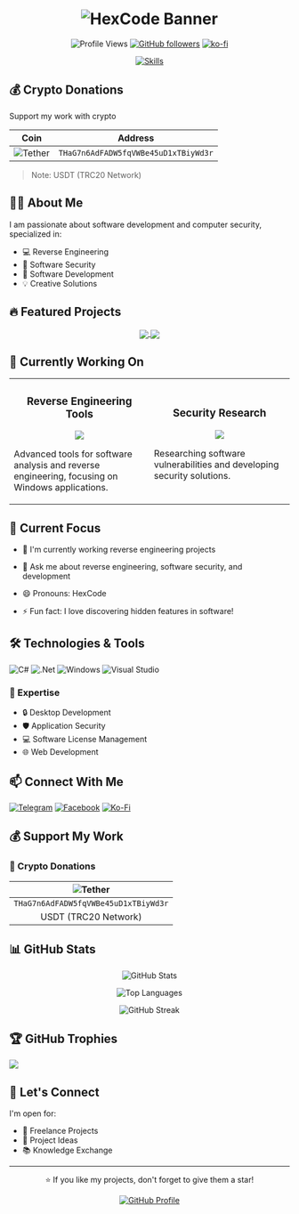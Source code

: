 # <div align="center">![HexCode Banner](https://capsule-render.vercel.app/api?type=waving&color=gradient&height=200&section=header&text=HexCode&fontSize=80&fontAlignY=35&animation=twinkling&fontColor=gradient)</div>

<div align="center">

![Profile Views](https://komarev.com/ghpvc/?username=Cracked-oss&color=blueviolet)
[![GitHub followers](https://img.shields.io/github/followers/Cracked-oss?label=Follow&style=social)](https://github.com/Cracked-oss)
[![ko-fi](https://ko-fi.com/img/githubbutton_sm.svg)](https://ko-fi.com/hexcode64319)

[![Skills](https://img.shields.io/badge/Skills-Reverse%20Engineering%20%7C%20Security%20%7C%20Development-blue?style=for-the-badge)](https://github.com/Cracked-oss)
</div>

## 💰 Crypto Donations
Support my work with crypto

| Coin | Address |
|------|---------|
| ![Tether](https://img.shields.io/badge/Tether-50AF95?style=for-the-badge&logo=tether&logoColor=white) | `THaG7n6AdFADW5fqVWBe45uD1xTBiyWd3r` |
> Note: USDT (TRC20 Network)


## 👨‍💻 About Me
I am passionate about software development and computer security, specialized in:
- 💻 Reverse Engineering
- 🔐 Software Security
- 🚀 Software Development
- 💡 Creative Solutions

## 🔥 Featured Projects
<div align="center">
<a href="https://github.com/Cracked-oss/WinrarKeyManager">
  <img align="center" src="https://github-readme-stats.vercel.app/api/pin/?username=Cracked-oss&repo=WinrarKeyManager&theme=radical" />
</a>
<a href="https://github.com/Cracked-oss/QRCodeGeneratorApp">
  <img align="center" src="https://github-readme-stats.vercel.app/api/pin/?username=Cracked-oss&repo=QRCodeGeneratorApp&theme=radical" />
</a>
</div>

## 🚀 Currently Working On
<table>
  <tr>
    <td width="50%">
      <h3 align="center">Reverse Engineering Tools</h3>
      <p align="center">
        <a href="https://github.com/Cracked-oss" target="_blank">
          <img src="https://img.shields.io/badge/Status-In%20Progress-yellow?style=for-the-badge&logo=github">
        </a>
      </p>
      <p>Advanced tools for software analysis and reverse engineering, focusing on Windows applications.</p>
    </td>
    <td width="50%">
      <h3 align="center">Security Research</h3>
      <p align="center">
        <a href="https://github.com/Cracked-oss" target="_blank">
          <img src="https://img.shields.io/badge/Status-Active-green?style=for-the-badge&logo=github">
        </a>
      </p>
      <p>Researching software vulnerabilities and developing security solutions.</p>
    </td>
  </tr>
</table>

## 🌱 Current Focus
- 🔭 I'm currently working reverse engineering projects

- 💬 Ask me about reverse engineering, software security, and development
- 😄 Pronouns: HexCode
- ⚡ Fun fact: I love discovering hidden features in software!

## 🛠️ Technologies & Tools
![C#](https://img.shields.io/badge/c%23-%23239120.svg?style=for-the-badge&logo=c-sharp&logoColor=white)
![.Net](https://img.shields.io/badge/.NET-5C2D91?style=for-the-badge&logo=.net&logoColor=white)
![Windows](https://img.shields.io/badge/Windows-0078D6?style=for-the-badge&logo=windows&logoColor=white)
![Visual Studio](https://img.shields.io/badge/Visual%20Studio-5C2D91.svg?style=for-the-badge&logo=visual-studio&logoColor=white)

### 💼 Expertise
- 🔒 Desktop Development
- 🛡️ Application Security
- 💻 Software License Management
- 🌐 Web Development

## 📫 Connect With Me
[![Telegram](https://img.shields.io/badge/Telegram-2CA5E0?style=for-the-badge&logo=telegram&logoColor=white)](https://t.me/Hex_Code)
[![Facebook](https://img.shields.io/badge/Facebook-%231877F2.svg?style=for-the-badge&logo=Facebook&logoColor=white)](https://www.facebook.com/hexcode.832203/)
[![Ko-Fi](https://img.shields.io/badge/Ko--fi-F16061?style=for-the-badge&logo=ko-fi&logoColor=white)](https://ko-fi.com/hexcode64319)

## 💰 Support My Work

### 💎 Crypto Donations
| ![Tether](https://img.shields.io/badge/Tether-50AF95?style=for-the-badge&logo=tether&logoColor=white) | 
|:---:|
| `THaG7n6AdFADW5fqVWBe45uD1xTBiyWd3r` |
| USDT (TRC20 Network) |

## 📊 GitHub Stats

<div align="center">

![GitHub Stats](https://github-readme-stats.vercel.app/api?username=Cracked-oss&show_icons=true&theme=radical)

![Top Languages](https://github-readme-stats.vercel.app/api/top-langs/?username=Cracked-oss&layout=compact&theme=radical)

![GitHub Streak](https://github-readme-streak-stats.herokuapp.com/?user=Cracked-oss&theme=radical)

</div>

## 🏆 GitHub Trophies
![](https://github-profile-trophy.vercel.app/?username=Cracked-oss&theme=radical&no-frame=false&no-bg=false&margin-w=4)

## 🤝 Let's Connect
I'm open for:
- 💼 Freelance Projects
- 🤝 Project Ideas
- 📚 Knowledge Exchange

---
<div align="center">
⭐️ If you like my projects, don't forget to give them a star! 

[![GitHub Profile](https://img.shields.io/badge/Visit%20My-GitHub%20Profile-181717?style=for-the-badge&logo=github)](https://github.com/Cracked-oss)
</div>

